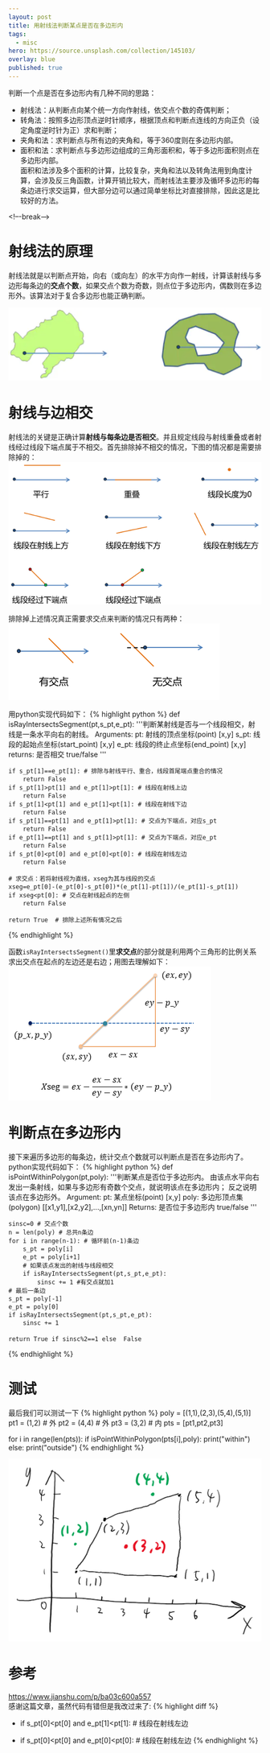 ```yaml
---
layout: post
title: 用射线法判断某点是否在多边形内
tags:
  - misc
hero: https://source.unsplash.com/collection/145103/
overlay: blue
published: true
---
```


判断一个点是否在多边形内有几种不同的思路：
* 射线法：从判断点向某个统一方向作射线，依交点个数的奇偶判断；
* 转角法：按照多边形顶点逆时针顺序，根据顶点和判断点连线的方向正负（设定角度逆时针为正）求和判断；
* 夹角和法：求判断点与所有边的夹角和，等于360度则在多边形内部。
* 面积和法：求判断点与多边形边组成的三角形面积和，等于多边形面积则点在多边形内部。   
面积和法涉及多个面积的计算，比较复杂，夹角和法以及转角法用到角度计算，会涉及反三角函数，计算开销比较大，而射线法主要涉及循环多边形的每条边进行求交运算，但大部分边可以通过简单坐标比对直接排除，因此这是比较好的方法。

<!–-break-–>

# 射线法的原理
射线法就是以判断点开始，向右（或向左）的水平方向作一射线，计算该射线与多边形每条边的**交点个数**，如果交点个数为奇数，则点位于多边形内，偶数则在多边形外。该算法对于复合多边形也能正确判断。

![complex-polygon](../resources/complex_polygon.png)

# 射线与边相交
射线法的关键是正确计算**射线与每条边是否相交**。并且规定线段与射线重叠或者射线经过线段下端点属于不相交。首先排除掉不相交的情况，下图的情况都是需要排除掉的：
![occasions](../resources/occasions.png)

排除掉上述情况真正需要求交点来判断的情况只有两种：
![jiaodian](../resources/jiaodian.png)

用python实现代码如下：
{% highlight python %}
def isRayIntersectsSegment(pt,s_pt,e_pt):
    '''判断某射线是否与一个线段相交，射线是一条水平向右的射线。
    Arguments:
        pt: 射线的顶点坐标(point) [x,y]
        s_pt: 线段的起始点坐标(start_point) [x,y]
        e_pt: 线段的终止点坐标(end_point) [x,y]
    returns: 
        是否相交 true/false
    '''

    if s_pt[1]==e_pt[1]: # 排除与射线平行、重合，线段首尾端点重合的情况
        return False
    if s_pt[1]>pt[1] and e_pt[1]>pt[1]: # 线段在射线上边
        return False
    if s_pt[1]<pt[1] and e_pt[1]<pt[1]: # 线段在射线下边
        return False
    if s_pt[1]==pt[1] and e_pt[1]>pt[1]: # 交点为下端点，对应s_pt
        return False
    if e_pt[1]==pt[1] and s_pt[1]>pt[1]: # 交点为下端点，对应e_pt
        return False
    if s_pt[0]<pt[0] and e_pt[0]<pt[0]: # 线段在射线左边
        return False

    # 求交点：若将射线视为直线，xseg为其与线段的交点
    xseg=e_pt[0]-(e_pt[0]-s_pt[0])*(e_pt[1]-pt[1])/(e_pt[1]-s_pt[1]) 
    if xseg<pt[0]: # 交点在射线起点的左侧
        return False
    
    return True  # 排除上述所有情况之后
{% endhighlight %}

函数`isRayIntersectsSegment()`里**求交点**的部分就是利用两个三角形的比例关系求出交点在起点的左边还是右边；用图去理解如下：
![qiujiaodian](../resources/qiujiaodian.png)

# 判断点在多边形内
接下来遍历多边形的每条边，统计交点个数就可以判断点是否在多边形内了。   
python实现代码如下：
{% highlight python %}
def isPointWithinPolygon(pt,poly):
    '''判断某点是否位于多边形内。
    由该点水平向右发出一条射线，如果与多边形有奇数个交点，就说明该点在多边形内；
    反之说明该点在多边形外。
    Argument:
        pt: 某点坐标(point) [x,y]
        poly: 多边形顶点集(polygon) [[x1,y1],[x2,y2],...,[xn,yn]]
    Returns: 
        是否位于多边形内 true/false
    '''

    sinsc=0 # 交点个数
    n = len(poly) # 总共n条边
    for i in range(n-1): # 循环前(n-1)条边
        s_pt = poly[i]
        e_pt = poly[i+1]
        # 如果该点发出的射线与线段相交
        if isRayIntersectsSegment(pt,s_pt,e_pt):
            sinsc += 1 #有交点就加1
    # 最后一条边
    s_pt = poly[-1]
    e_pt = poly[0]
    if isRayIntersectsSegment(pt,s_pt,e_pt):
        sinsc += 1

    return True if sinsc%2==1 else  False
{% endhighlight %}

# 测试
最后我们可以测试一下
{% highlight python %}
poly = [(1,1),(2,3),(5,4),(5,1)]
pt1 = (1,2) # 外
pt2 = (4,4) # 外
pt3 = (3,2) # 内
pts = [pt1,pt2,pt3]

for i in range(len(pts)):
    if isPointWithinPolygon(pts[i],poly):
        print("within")
    else:
        print("outside")
{% endhighlight %}

![polygon-test](../resources/polygon-test.png)

# 参考
https://www.jianshu.com/p/ba03c600a557   
感谢这篇文章，虽然代码有错但是我改过来了:
{% highlight diff %}
- if s_pt[0]<pt[0] and e_pt[1]<pt[1]: # 线段在射线左边
+ if s_pt[0]<pt[0] and e_pt[0]<pt[0]: # 线段在射线左边
{% endhighlight %}

